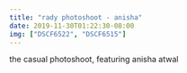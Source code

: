 ```yaml
---
title: "rady photoshoot - anisha"
date: 2019-11-30T01:22:30-08:00
img: ["DSCF6522", "DSCF6515"]
---
```

the casual photoshoot, featuring anisha atwal

